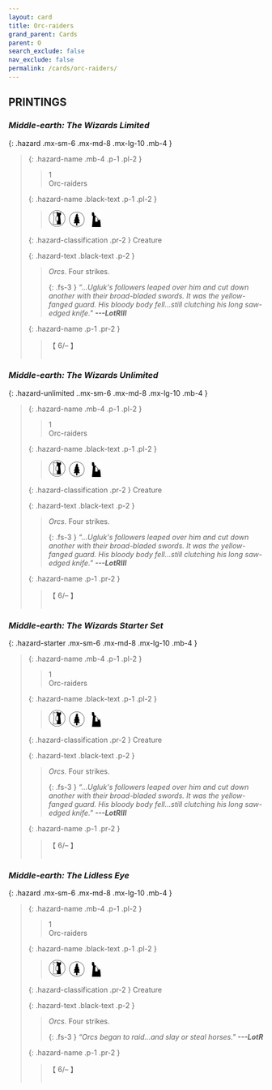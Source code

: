 ```yaml
---
layout: card
title: Orc-raiders
grand_parent: Cards
parent: O
search_exclude: false
nav_exclude: false
permalink: /cards/orc-raiders/
---
```


## PRINTINGS


### _Middle-earth: The Wizards Limited_

{: .hazard .mx-sm-6 .mx-md-8 .mx-lg-10 .mb-4 }
> {: .hazard-name .mb-4 .p-1 .pl-2 }
> > <div class="hazard-mp">1</div>
> > <div class="card-name">Orc-raiders</div>
>
> {: .hazard-name .black-text .p-1 .pl-2 }
> > ![](/assets/images/border-land.svg)&ensp;![](/assets/images/wilderness.svg)&emsp;![](/assets/images/ruinlair.svg)
>
> {: .hazard-classification .pr-2 }
> Creature
>
> {: .hazard-text .black-text .p-2 }
> > _Orcs._ Four strikes. 
> > 
> > {: .fs-3 } 
> > _“...Ugluk's followers leaped over him and cut down another with their broad-bladed swords. It was the yellow-fanged guard. His bloody body fell...still clutching his long saw-edged knife."_ ***---&#65279;LotRIII*** 
>
> {: .hazard-name .p-1 .pr-2 }
> > <div class="card-shield">【 6/&ndash; 】</div>
> > <div class="card-corruption">&nbsp;</div>

### _Middle-earth: The Wizards Unlimited_

{: .hazard-unlimited ..mx-sm-6 .mx-md-8 .mx-lg-10 .mb-4 }
> {: .hazard-name .mb-4 .p-1 .pl-2 }
> > <div class="hazard-mp">1</div>
> > <div class="card-name">Orc-raiders</div>
>
> {: .hazard-name .black-text .p-1 .pl-2 }
> > ![](/assets/images/border-land.svg)&ensp;![](/assets/images/wilderness.svg)&emsp;![](/assets/images/ruinlair.svg)
>
> {: .hazard-classification .pr-2 }
> Creature
>
> {: .hazard-text .black-text .p-2 }
> > _Orcs._ Four strikes. 
> > 
> > {: .fs-3 } 
> > _“...Ugluk's followers leaped over him and cut down another with their broad-bladed swords. It was the yellow-fanged guard. His bloody body fell...still clutching his long saw-edged knife."_ ***---&#65279;LotRIII*** 
>
> {: .hazard-name .p-1 .pr-2 }
> > <div class="card-shield">【 6/&ndash; 】</div>
> > <div class="card-corruption-white">&nbsp;</div>

### _Middle-earth: The Wizards Starter Set_

{: .hazard-starter .mx-sm-6 .mx-md-8 .mx-lg-10 .mb-4 }
> {: .hazard-name .mb-4 .p-1 .pl-2 }
> > <div class="hazard-mp">1</div>
> > <div class="card-name">Orc-raiders</div>
>
> {: .hazard-name .black-text .p-1 .pl-2 }
> > ![](/assets/images/border-land.svg)&ensp;![](/assets/images/wilderness.svg)&emsp;![](/assets/images/ruinlair.svg)
>
> {: .hazard-classification .pr-2 }
> Creature
>
> {: .hazard-text .black-text .p-2 }
> > _Orcs._ Four strikes. 
> > 
> > {: .fs-3 } 
> > _“...Ugluk's followers leaped over him and cut down another with their broad-bladed swords. It was the yellow-fanged guard. His bloody body fell...still clutching his long saw-edged knife."_ ***---&#65279;LotRIII*** 
>
> {: .hazard-name .p-1 .pr-2 }
> > <div class="card-shield">【 6/&ndash; 】</div>
> > <div class="card-corruption-white">&nbsp;</div>

### _Middle-earth: The Lidless Eye_

{: .hazard .mx-sm-6 .mx-md-8 .mx-lg-10 .mb-4 }
> {: .hazard-name .mb-4 .p-1 .pl-2 }
> > <div class="hazard-mp">1</div>
> > <div class="card-name">Orc-raiders</div>
>
> {: .hazard-name .black-text .p-1 .pl-2 }
> > ![](/assets/images/border-land.svg)&ensp;![](/assets/images/wilderness.svg)&emsp;![](/assets/images/ruinlair.svg)
>
> {: .hazard-classification .pr-2 }
> Creature
>
> {: .hazard-text .black-text .p-2 }
> > _Orcs._ Four strikes. 
> > 
> > {: .fs-3 } 
> > _“Orcs began to raid...and slay or steal horses."_ ***---&#65279;LotR*** 
>
> {: .hazard-name .p-1 .pr-2 }
> > <div class="card-shield">【 6/&ndash; 】</div>
> > <div class="card-corruption">&nbsp;</div>
